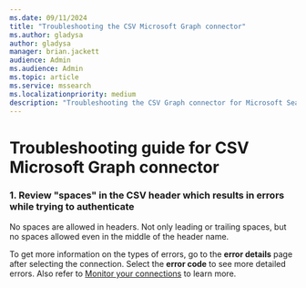 ```yaml
--- 
ms.date: 09/11/2024 
title: "Troubleshooting the CSV Microsoft Graph connector" 
ms.author: gladysa
author: gladysa
manager: brian.jackett
audience: Admin 
ms.audience: Admin 
ms.topic: article 
ms.service: mssearch 
ms.localizationpriority: medium 
description: "Troubleshooting the CSV Graph connector for Microsoft Search and Microsoft 365 Copilot" 
--- 
```


# Troubleshooting guide for CSV Microsoft Graph connector 

### 1. **Review "spaces" in the CSV header which results in errors while trying to authenticate** 
No spaces are allowed in headers. Not only leading or trailing spaces, but no spaces allowed even in the middle of the header name.

To get more information on the types of errors, go to the **error details** page after selecting the connection. Select the **error code** to see more detailed errors. Also refer to [Monitor your connections](./manage-connector.md) to learn more.